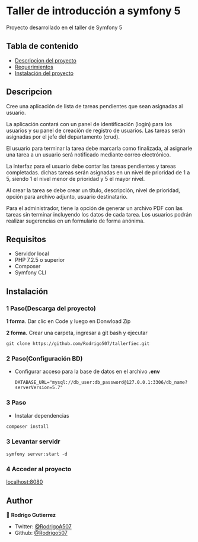 #  Taller de introducción a symfony 5
Proyecto desarrollado en el taller de Symfony 5



## Tabla de contenido
- [Descripcion del proyecto](#Descripcion)
- [Requerimientos](#requisitos)
- [Instalación del proyecto](#Instalación)




## Descripcion

Cree una aplicación de lista de tareas pendientes que sean asignadas al usuario. 

La aplicación contará con un panel de identificación (login) para los usuarios y su panel de creación de registro de usuarios. Las tareas serán asignadas por el jefe del departamento (crud).

El usuario para terminar la tarea debe marcarla como finalizada, al asignarle una tarea a un usuario será notificado mediante correo electrónico. 

La interfaz para el usuario debe contar las tareas pendientes y tareas completadas. dichas tareas serán asignadas en un nivel de prioridad de 1 a 5, siendo 1 el nivel menor de prioridad y 5 el mayor nivel.

Al crear la tarea se debe crear un título, descripción, nivel de prioridad, opción para archivo adjunto, usuario destinatario. 

Para el administrador, tiene la opción de generar un archivo PDF con las tareas sin terminar incluyendo los datos de cada tarea. Los usuarios podrán realizar sugerencias en un formulario de forma anónima.


## Requisitos
- Servidor local
- PHP 7.2.5 o superior
- Composer
- Symfony CLI


## Instalación
### 1 Paso(Descarga del proyecto)
**1 forma**. Dar clic en Code y luego en Donwload Zip

**2 forma.** Crear una carpeta, ingresar a git bash y ejecutar

    git clone https://github.com/Rodrigo507/tallerfiec.git
### 2 Paso(Configuración BD)

- Configurar acceso para la base de datos en el archivo **.env**
  ```
  DATABASE_URL="mysql://db_user:db_password@127.0.0.1:3306/db_name?serverVersion=5.7"
  ```


### 3 Paso
- Instalar dependencias 

 ```bash
composer install
```

### 3 Levantar servidr
  ```
  symfony server:start -d
  ```
### 4 Acceder al proyecto
[localhost:8080](http://127.0.0.1:8000/)


## Author

👤 **Rodrigo Gutierrez**

* Twitter: [@RodrigoA507](https://twitter.com/RodrigoA507)
* Github: [@Rodrigo507](https://github.com/Rodrigo507)
